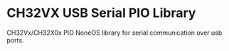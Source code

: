 # CH32VX USB Serial PIO Library
 CH32Vx/CH32X0x PIO NoneOS library for serial communication over usb ports.
